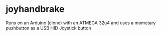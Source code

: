 # joyhandbrake

Runs on an Arduino (clone) with an ATMEGA 32u4 and uses a mometary
pushbutton as a USB HID Joystick button
